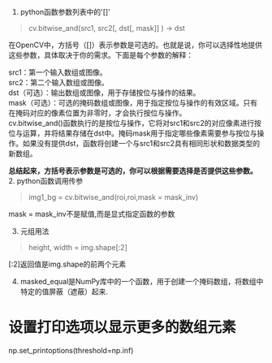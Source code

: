 1. python函数参数列表中的'[]'
>cv.bitwise_and(src1, src2[, dst[, mask]]	) ->	dst

在OpenCV中，方括号（[]）表示参数是可选的。也就是说，你可以选择性地提供这些参数，具体取决于你的需求。下面是每个参数的解释：

src1：第一个输入数组或图像。  
src2：第二个输入数组或图像。  
dst（可选）：输出数组或图像，用于存储按位与操作的结果。  
mask（可选）：可选的掩码数组或图像，用于指定按位与操作的有效区域。只有在掩码对应的像素位置为非零时，才会执行按位与操作。  
cv.bitwise_and()函数执行的是按位与操作，它将对src1和src2的对应像素进行按位与运算，并将结果存储在dst中。掩码mask用于指定哪些像素需要参与按位与操作。如果没有提供dst，函数将创建一个与src1和src2具有相同形状和数据类型的新数组。  

**总结起来，方括号表示参数是可选的，你可以根据需要选择是否提供这些参数。**  
2. python函数调用传参
>img1_bg = cv.bitwise_and(roi,roi,mask = mask_inv)  

mask = mask_inv不是赋值,而是显式指定函数的参数  

3. 元组用法
>height, width = img.shape[:2]
     
[:2]返回值是img.shape的前两个元素

4. masked_equal是NumPy库中的一个函数，用于创建一个掩码数组，将数组中特定的值屏蔽（遮蔽）起来.

# 设置打印选项以显示更多的数组元素
np.set_printoptions(threshold=np.inf)
